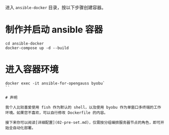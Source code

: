 进入 `ansible-docker` 目录，按以下步骤创建容器。

# 制作并启动 ansible 容器

```
cd ansible-docker
docker-compose up -d --build
```

# 进入容器环境

```
docker exec -it ansible-for-opengauss byobu`
``

# 声明

我个人比较喜爱使用 fish 作为默认的 shell，以及使用 byobu 作为单窗口多终端的工作环境。如果您不喜欢，可以自行修改 Dockerfile 的内容。

接下来你可以阅读[详细配置](02-pre-set.md)，仅需按分组编排服务器节点的角色，即可开始全自动化部署。